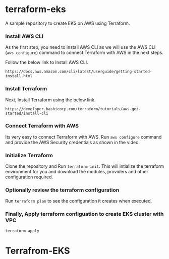 # terraform-eks
A sample repository to create EKS on AWS using Terraform.

### Install AWS CLI 

As the first step, you need to install AWS CLI as we will use the AWS CLI (`aws configure`) command to connect Terraform with AWS in the next steps.

Follow the below link to Install AWS CLI.
```
https://docs.aws.amazon.com/cli/latest/userguide/getting-started-install.html
```

### Install Terraform

Next, Install Terraform using the below link.
```
https://developer.hashicorp.com/terraform/tutorials/aws-get-started/install-cli
```

### Connect Terraform with AWS

Its very easy to connect Terraform with AWS. Run `aws configure` command and provide the AWS Security credentials as shown in the video.

### Initialize Terraform

Clone the repository and Run `terraform init`. This will intialize the terraform environment for you and download the modules, providers and other configuration required.

### Optionally review the terraform configuration

Run `terraform plan` to see the configuration it creates when executed.

### Finally, Apply terraform configuation to create EKS cluster with VPC 

`terraform apply`
# Terrafrom-EKS
